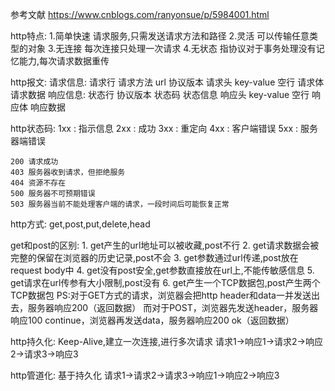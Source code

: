 参考文献
    https://www.cnblogs.com/ranyonsue/p/5984001.html
    
http特点:
    1.简单快速 请求服务,只需发送请求方法和路径
    2.灵活 可以传输任意类型的对象
    3.无连接 每次连接只处理一次请求
    4.无状态 指协议对于事务处理没有记忆能力,每次请求数据重传
    
http报文:
    请求信息:
        请求行 请求方法 url 协议版本
        请求头  key-value
        空行
        请求体 请求数据
    响应信息:
        状态行 协议版本 状态码 状态信息
        响应头 key-value 
        空行
        响应体 响应数据

http状态码:
    1xx : 指示信息
    2xx : 成功
    3xx : 重定向
    4xx : 客户端错误
    5xx : 服务器端错误

    200 请求成功
    403 服务器收到请求，但拒绝服务
    404 资源不存在
    500 服务器不可预期错误
    503 服务器当前不能处理客户端的请求，一段时间后可能恢复正常

http方式:
    get,post,put,delete,head

get和post的区别:
    1. get产生的url地址可以被收藏,post不行
    2. get请求数据会被完整的保留在浏览器的历史记录,post不会
    3. get参数通过url传递,post放在request body中
    4. get没有post安全,get参数直接放在url上,不能传敏感信息
    5. get请求在url传参有大小限制,post没有
    6. get产生一个TCP数据包,post产生两个TCP数据包
        PS:对于GET方式的请求，浏览器会把http header和data一并发送出去，服务器响应200（返回数据）
           而对于POST，浏览器先发送header，服务器响应100 continue，浏览器再发送data，服务器响应200 ok（返回数据）

http持久化:
    Keep-Alive,建立一次连接,进行多次请求
    请求1->响应1->请求2->响应2->请求3->响应3

http管道化:
    基于持久化
    请求1->请求2->请求3->响应1->响应2->响应3







